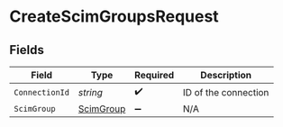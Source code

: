# CreateScimGroupsRequest


## Fields

| Field                                             | Type                                              | Required                                          | Description                                       |
| ------------------------------------------------- | ------------------------------------------------- | ------------------------------------------------- | ------------------------------------------------- |
| `ConnectionId`                                    | *string*                                          | :heavy_check_mark:                                | ID of the connection                              |
| `ScimGroup`                                       | [ScimGroup](../../Models/Components/ScimGroup.md) | :heavy_minus_sign:                                | N/A                                               |
